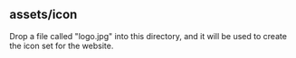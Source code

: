 ## assets/icon
Drop a file called "logo.jpg" into this directory, and it will be used to create
the icon set for the website.

